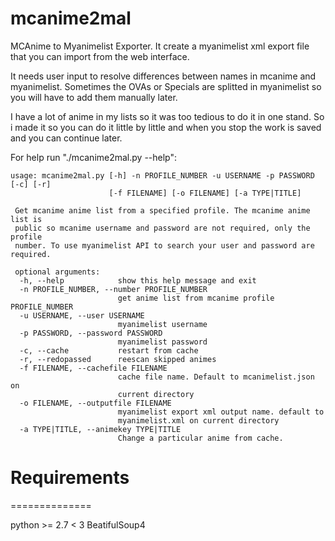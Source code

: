 mcanime2mal
===========

MCAnime to Myanimelist Exporter. It create a myanimelist xml export file that
you can import from the web interface.

It needs user input to resolve differences between names in mcanime and
myanimelist. Sometimes the OVAs or Specials are splitted in myanimelist so you
will have to add them manually later.

I have a lot of anime in my lists so it was too tedious to do it in one stand.
So i made it so you can do it little by little and when you stop the work is
saved and you can continue later.

For help run "./mcanime2mal.py --help":

    usage: mcanime2mal.py [-h] -n PROFILE_NUMBER -u USERNAME -p PASSWORD [-c] [-r]
                          [-f FILENAME] [-o FILENAME] [-a TYPE|TITLE]
      
     Get mcanime anime list from a specified profile. The mcanime anime list is
     public so mcanime username and password are not required, only the profile
     number. To use myanimelist API to search your user and password are required.
     
     optional arguments:
      -h, --help            show this help message and exit
      -n PROFILE_NUMBER, --number PROFILE_NUMBER
                            get anime list from mcanime profile PROFILE_NUMBER
      -u USERNAME, --user USERNAME
                            myanimelist username
      -p PASSWORD, --password PASSWORD
                            myanimelist password
      -c, --cache           restart from cache
      -r, --redopassed      reescan skipped animes
      -f FILENAME, --cachefile FILENAME
                            cache file name. Default to mcanimelist.json on
                            current directory
      -o FILENAME, --outputfile FILENAME
                            myanimelist export xml output name. default to
                            myanimelist.xml on current directory
      -a TYPE|TITLE, --animekey TYPE|TITLE
                            Change a particular anime from cache.

# Requirements
==============

python >= 2.7 < 3 
BeatifulSoup4

